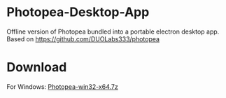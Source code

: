 # Photopea-Desktop-App
Offline version of Photopea bundled into a portable electron desktop app.
Based on https://github.com/DUOLabs333/photopea

# Download
For Windows: [Photopea-win32-x64.7z](https://mega.nz/file/Nbw2gRiR#uD-wZMyK2J3R8jQzrAOek1VD6E9mcTBqNMLcrXfFxNU)
